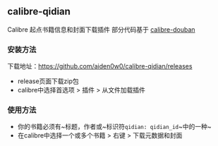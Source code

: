 ## calibre-qidian
Calibre 起点书籍信息和封面下载插件
部分代码基于 [calibre-douban](https://github.com/fugary/calibre-douban)

### 安装方法

下载地址：https://github.com/aiden0w0/calibre-qidian/releases

* release页面下载zip包
* calibre中选择首选项 > 插件 > 从文件加载插件

### 使用方法

* 你的书籍必须有~标题，作者或~标识符```qidian: qidian_id```~中的一种~
* 在calibre中选择一个或多个书籍 > 右键 > 下载元数据和封面